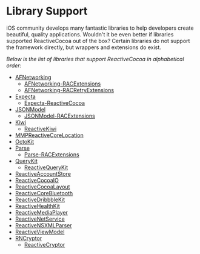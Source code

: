 # Library Support

iOS community develops many fantastic libraries to help developers create beautiful, quality applications. Wouldn't it be even better if libraries supported ReactiveCocoa out of the box?
Certain libraries do not support the framework directly, but wrappers and extensions do exist.

*Below is the list of libraries that support ReactiveCocoa in alphabetical order:*

- [AFNetworking](https://github.com/AFNetworking/AFNetworking)
  - [AFNetworking-RACExtensions](https://github.com/CodaFi/AFNetworking-RACExtensions)
  - [AFNetworking-RACRetryExtensions](https://github.com/Legoless/AFNetworking-RACRetryExtensions)
- [Expecta](https://github.com/specta/expecta)
  - [Expecta-ReactiveCocoa](https://github.com/kylef/Expecta-ReactiveCocoa)
- [JSONModel](https://github.com/icanzilb/JSONModel)
  - [JSONModel-RACExtensions](https://github.com/Legoless/JSONModel-RACExtensions)
- [Kiwi](https://github.com/kiwi-bdd/Kiwi)
  - [ReactiveKiwi](https://github.com/chrisdevereux/ReactiveKiwi)
- [MMPReactiveCoreLocation](https://github.com/mpurbo/MMPReactiveCoreLocation)
- [OctoKit](https://github.com/octokit/octokit.objc)
- [Parse](https://parse.com/)
  - [Parse-RACExtensions](https://github.com/kastiglione/Parse-RACExtensions)
- [QueryKit](https://github.com/QueryKit/QueryKit)
  - [ReactiveQueryKit](https://github.com/QueryKit/ReactiveQueryKit)
- [ReactiveAccountStore](https://github.com/ikesyo/ReactiveAccountStore)
- [ReactiveCocoaIO](https://github.com/ReactiveCocoa/ReactiveCocoaIO)
- [ReactiveCocoaLayout](https://github.com/ReactiveCocoa/ReactiveCocoaLayout)
- [ReactiveCoreBluetooth](https://github.com/MattCBowman/ReactiveCoreBluetooth)
- [ReactiveDribbbleKit](https://github.com/liyong03/ReactiveDribbbleKit)
- [ReactiveHealthKit](https://github.com/kerryknight/ReactiveHealthKit)
- [ReactiveMediaPlayer](https://github.com/zakdances/ReactiveMediaPlayer)
- [ReactiveNetService](https://github.com/chrisdevereux/ReactiveNetService)
- [ReactiveNSXMLParser](https://github.com/aceontech/ReactiveNSXMLParser)
- [ReactiveViewModel](https://github.com/ReactiveCocoa/ReactiveViewModel)
- [RNCryptor](https://github.com/RNCryptor/RNCryptor)
  - [ReactiveCryptor](https://github.com/ndouglas/ReactiveCryptor)
